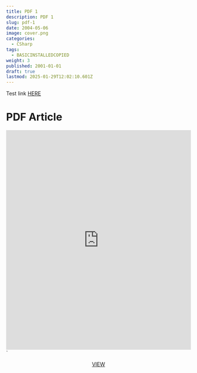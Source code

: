 ```yaml
---
title: PDF 1
description: PDF 1
slug: pdf-1
date: 2004-05-06
image: cover.png
categories:
  - CSharp
tags:
  - BASICINSTALLEDCOPIED
weight: 3
published: 2001-01-01
draft: true
lastmod: 2025-01-29T12:02:10.601Z
---
```

Test link [HERE](/post/cpp/effective-cpp/index.md)

# PDF Article

<embed src="https://brianbraatz.com/portfolio/Effective%20C%20Sharp%202017.pdf" type="application/pdf" width="100%" height="600px">\`

<div style="text-align: center;"> 
<a href="https://brianbraatz.com/portfolio/Effective%20C%20Sharp%202017.pdf" style="text-align:center; text-decoration: underline">VIEW</a><br>

</div>

<!--
C++ version [HERE](post/cpp/effective-cpp/index.md) 
<a href="https://www.amazon.com/Effective-Covers-Content-Update-Program/dp/0672337878/" style="text-align:center; text-decoration: underline">Effective C++ Amazon Link</a>
-->
